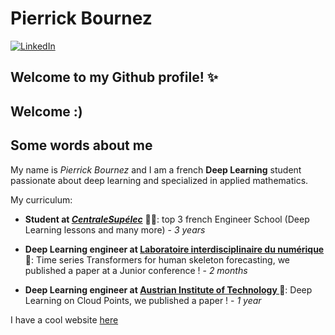 #  Pierrick Bournez 
[![LinkedIn](https://img.shields.io/badge/My_LinkedIn-blue?style=for-the-badge&logo=linkedin&logoColor=white)](https://www.linkedin.com/in/pierrick-bournez/)



## Welcome to my Github profile! ✨

Welcome :) 
---

## Some words about me

My name is *Pierrick Bournez* and I am a french **Deep Learning** student passionate about deep learning and specialized in applied mathematics. 



My curriculum:

- **Student at [*CentraleSupélec*](https://www.centralesupelec.fr/)** :man_student:: top 3 french Engineer School (Deep Learning lessons and many more) - *3 years*

- **Deep Learning engineer at [Laboratoire interdisciplinaire du numérique ](https://www.lisn.upsaclay.fr/)** 🧭: Time series Transformers for human skeleton forecasting, we published a paper at a Junior conference !   - *2 months*
- **Deep Learning engineer at [Austrian Institute of Technology ](https://www.ait.ac.at/en/)** 🧭: Deep Learning on Cloud Points, we published a paper !   - *1 year*

I have a cool website [here](https://gardiens.vercel.app/)
